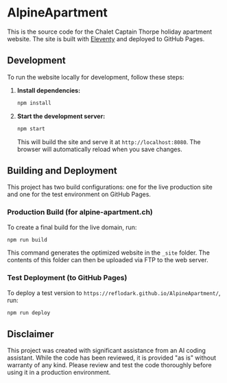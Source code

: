 # AlpineApartment

This is the source code for the Chalet Captain Thorpe holiday apartment website.
The site is built with [Eleventy](https://www.11ty.dev/) and deployed to GitHub Pages.

## Development

To run the website locally for development, follow these steps:

1.  **Install dependencies:**
    ```bash
    npm install
    ```

2.  **Start the development server:**
    ```bash
    npm start
    ```
    This will build the site and serve it at `http://localhost:8080`. The browser will automatically reload when you save changes.

## Building and Deployment

This project has two build configurations: one for the live production site and one for the test environment on GitHub Pages.

### Production Build (for alpine-apartment.ch)

To create a final build for the live domain, run:
```bash
npm run build
```
This command generates the optimized website in the `_site` folder. The contents of this folder can then be uploaded via FTP to the web server.

### Test Deployment (to GitHub Pages)

To deploy a test version to `https://reflodark.github.io/AlpineApartment/`, run:
```bash
npm run deploy
```

## Disclaimer

This project was created with significant assistance from an AI coding assistant. While the code has been reviewed, it is provided "as is" without warranty of any kind. Please review and test the code thoroughly before using it in a production environment.
